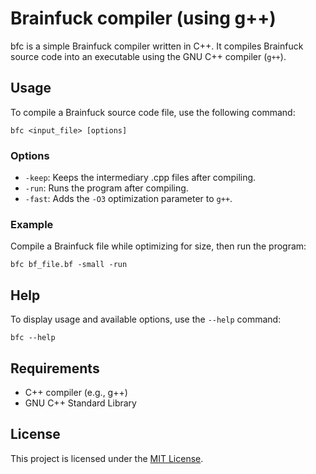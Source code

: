 # Brainfuck compiler (using g++)

bfc is a simple Brainfuck compiler written in C++. It compiles Brainfuck source code into an executable using the GNU C++ compiler (`g++`).

## Usage

To compile a Brainfuck source code file, use the following command:

`bfc <input_file> [options]`

### Options

- `-keep`: Keeps the intermediary .cpp files after compiling.
- `-run`: Runs the program after compiling.
- `-fast`: Adds the `-O3` optimization parameter to `g++`.

### Example

Compile a Brainfuck file while optimizing for size, then run the program:

`bfc bf_file.bf -small -run`

## Help

To display usage and available options, use the `--help` command:

`bfc --help`


## Requirements

- C++ compiler (e.g., g++)
- GNU C++ Standard Library

## License

This project is licensed under the [MIT License](LICENSE).
